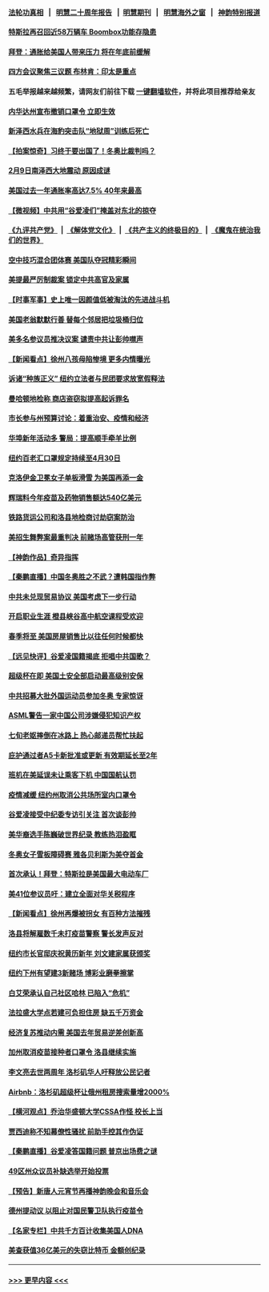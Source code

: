 #### [法轮功真相](https://github.com/gfw-breaker/truth/blob/master/README.md?t=0) &nbsp;&nbsp;|&nbsp;&nbsp; [明慧二十周年报告](https://github.com/gfw-breaker/mh-reports/blob/master/README.md?t=0) &nbsp;&nbsp;|&nbsp;&nbsp;[明慧期刊](https://github.com/gfw-breaker/mh-qikan) &nbsp;&nbsp;|&nbsp;&nbsp; [明慧海外之窗](https://github.com/gfw-breaker/mh-news/blob/master/README.md?t=0) &nbsp;&nbsp;|&nbsp;&nbsp; [神韵特别报道](https://github.com/gfw-breaker/mh-news/blob/master/shenyun.md?t=0)
#### [特斯拉再召回近58万辆车 Boombox功能存隐患](../pages/nsc412/n13569173.md?t=02110850) 
#### [拜登：通胀给美国人带来压力 将在年底前缓解](../pages/nsc412/n13569031.md?t=02110850) 
#### [四方会议聚焦三议题 布林肯：印太是重点](../pages/nsc412/n13569028.md?t=02110850) 
#### 五毛举报越来越频繁，请网友们前往下载 [一键翻墙软件](https://github.com/gfw-breaker/ssr-accounts)，并将此项目推荐给亲友
#### [内华达州宣布撤销口罩令 立即生效](../pages/nsc412/n13568875.md?t=02110850) 
#### [新泽西水兵在海豹突击队“地狱周”训练后死亡](../pages/nsc412/n13568532.md?t=02110850) 
#### [【拍案惊奇】习终于要出国了！冬奥比裁判吗？](../pages/nsc412/n13568586.md?t=02110850) 
#### [2月9日南泽西大地震动 原因成谜](../pages/nsc412/n13568933.md?t=02110850) 
#### [美国过去一年通胀率高达7.5% 40年来最高](../pages/nsc412/n13568685.md?t=02110850) 
#### [【微视频】中共用“谷爱凌们”掩盖对东北的掠夺](../pages/nsc412/n13568543.md?t=02110850) 
#### [《九评共产党》](https://github.com/begood0513/9ping.md/blob/master/README.md) &nbsp;|&nbsp; [《解体党文化》](../../../../jtdwh.md/blob/master/README.md)  &nbsp;|&nbsp; [《共产主义的终极目的》](../../../../gczydzjmd.md/blob/master/README.md) &nbsp;|&nbsp; [《魔鬼在统治我们的世界》](../../../../mgztzwmdsj.md/blob/master/README.md) 
#### [空中技巧混合团体赛 美国队夺冠精彩瞬间](../pages/nsc412/n13568278.md?t=02110850) 
#### [美提最严厉制裁案 锁定中共高官及家属](../pages/nsc412/n13567974.md?t=02110850) 
#### [【时事军事】史上唯一因颜值低被淘汰的先进战斗机](../pages/nsc412/n13566414.md?t=02110850) 
#### [美国老翁默默行善 替每个邻居把垃圾桶归位](../pages/nsc412/n13567958.md?t=02110850) 
#### [美多名参议员推决议案 谴责中共让彭帅噤声](../pages/nsc412/n13568122.md?t=02110850) 
#### [【新闻看点】徐州八孩母陷惨境 更多内情曝光](../pages/nsc412/n13566746.md?t=02110850) 
#### [诉诸“种族正义” 纽约立法者与民团要求放宽假释法](../pages/nsc412/n13567460.md?t=02110850) 
#### [曼哈顿地检称 商店盗窃拟提高起诉罪名](../pages/nsc412/n13567445.md?t=02110850) 
#### [市长参与州预算讨论：着重治安、疫情和经济](../pages/nsc412/n13567548.md?t=02110850) 
#### [华埠新年活动多 警局：提高顺手牵羊比例](../pages/nsc412/n13567451.md?t=02110850) 
#### [纽约百老汇口罩规定持续至4月30日](../pages/nsc412/n13567448.md?t=02110850) 
#### [克洛伊金卫冕女子单板滑雪 为美国再添一金](../pages/nsc412/n13566723.md?t=02110850) 
#### [辉瑞料今年疫苗及药物销售额达540亿美元](../pages/nsc412/n13567149.md?t=02110850) 
#### [铁路货运公司和洛县地检商讨劫窃案防治](../pages/nsc412/n13567153.md?t=02110850) 
#### [美招生舞弊案最重判决 前赌场高管获刑一年](../pages/nsc412/n13566702.md?t=02110850) 
#### [【神韵作品】奇异指挥](../pages/nsc412/n13567070.md?t=02110850) 
#### [【秦鹏直播】中国冬奥胜之不武？遭韩国指作弊](../pages/nsc412/n13566812.md?t=02110850) 
#### [中共未兑现贸易协议 美国考虑下一步行动](../pages/nsc412/n13566431.md?t=02110850) 
#### [开启职业生涯 橙县峡谷高中航空课程受欢迎](../pages/nsc412/n13566965.md?t=02110850) 
#### [春季将至 美国房屋销售比以往任何时候都快](../pages/nsc412/n13566822.md?t=02110850) 
#### [【远见快评】谷爱凌国籍揭底 拒唱中共国歌？](../pages/nsc412/n13566767.md?t=02110850) 
#### [超级杯在即 美国土安全部启动最高级别安保](../pages/nsc412/n13566676.md?t=02110850) 
#### [中共招募大批外国运动员参加冬奥 专家惊讶](../pages/nsc412/n13566483.md?t=02110850) 
#### [ASML警告一家中国公司涉嫌侵犯知识产权](../pages/nsc412/n13566184.md?t=02110850) 
#### [七旬老妪摔倒在冰路上 热心邮递员帮忙扶起](../pages/nsc412/n13565139.md?t=02110850) 
#### [庇护通过者A5卡新批准或更新 有效期延长至2年](../pages/nsc412/n13564623.md?t=02110850) 
#### [班机在美延误未让乘客下机 中国国航认罚](../pages/nsc412/n13566387.md?t=02110850) 
#### [疫情减缓 纽约州取消公共场所室内口罩令](../pages/nsc412/n13566384.md?t=02110850) 
#### [谷爱凌接受中纪委专访引关注 首次谈彭帅](../pages/nsc412/n13566235.md?t=02110850) 
#### [美华裔选手陈巍破世界纪录 教练热泪盈眶](../pages/nsc412/n13566225.md?t=02110850) 
#### [冬奥女子雪板障碍赛 雅各贝利斯为美夺首金](../pages/nsc412/n13565972.md?t=02110850) 
#### [首次承认！拜登：特斯拉是美国最大电动车厂](../pages/nsc412/n13565650.md?t=02110850) 
#### [美41位参议员吁：建立全面对华关税程序](../pages/nsc412/n13565461.md?t=02110850) 
#### [【新闻看点】徐州再爆被拐女 有百种方法摧残](../pages/nsc412/n13563566.md?t=02110850) 
#### [洛县将解雇数千未打疫苗警察 警长发声反对](../pages/nsc412/n13565006.md?t=02110850) 
#### [纽约市长官邸庆祝黄历新年 刘文建家属获颁奖](../pages/nsc412/n13564595.md?t=02110850) 
#### [纽约下州有望建3新赌场  博彩业磨拳擦掌](../pages/nsc412/n13564604.md?t=02110850) 
#### [白艾荣承认自己社区哈林 已陷入“危机”](../pages/nsc412/n13564592.md?t=02110850) 
#### [法拉盛大学点若建可负担住房 缺五千万资金](../pages/nsc412/n13564607.md?t=02110850) 
#### [经济复苏推动内需 美国去年贸易逆差创新高](../pages/nsc412/n13564464.md?t=02110850) 
#### [加州取消疫苗接种者口罩令 洛县继续实施](../pages/nsc412/n13564383.md?t=02110850) 
#### [李文亮去世两周年 洛杉矶华人吁释放公民记者](../pages/nsc412/n13564363.md?t=02110850) 
#### [Airbnb：洛杉矶超级杯让俄州租房搜索量增2000%](../pages/nsc412/n13564327.md?t=02110850) 
#### [【横河观点】乔治华盛顿大学CSSA作怪 校长上当](../pages/nsc412/n13564157.md?t=02110850) 
#### [贾西迪称不知幕僚性骚扰 前助手控其作伪证](../pages/nsc412/n13564291.md?t=02110850) 
#### [【秦鹏直播】谷爱凌答国籍问题 普京出场费之谜](../pages/nsc412/n13564137.md?t=02110850) 
#### [49区州众议员补缺选举开始投票](../pages/nsc412/n13563957.md?t=02110850) 
#### [【预告】新唐人元宵节再播神韵晚会和音乐会](../pages/nsc412/n13561808.md?t=02110850) 
#### [德州提动议 以阻止对国民警卫队执行疫苗令](../pages/nsc412/n13563877.md?t=02110850) 
#### [【名家专栏】中共千方百计收集美国人DNA](../pages/nsc412/n13563175.md?t=02110850) 
#### [美查获值36亿美元的失窃比特币 金额创纪录](../pages/nsc412/n13563853.md?t=02110850) 

----
#### [ >>> 更早内容 <<< ](../indexes/nsc412-earlier.md)
